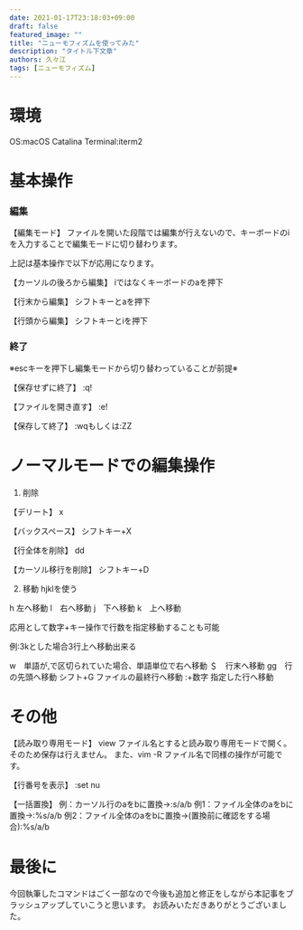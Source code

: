 ```yaml
---
date: 2021-01-17T23:18:03+09:00
draft: false
featured_image: ""
title: "ニューモフィズムを使ってみた"
description: "タイトル下文章"
authors: 久々江
tags: [ニューモフィズム]
---
```

# 環境
OS:macOS Catalina
Terminal:iterm2

# 基本操作

### 編集
【編集モード】
ファイルを開いた段階では編集が行えないので、キーボードのiを入力することで編集モードに切り替わります。

上記は基本操作で以下が応用になります。

【カーソルの後ろから編集】
iではなくキーボードのaを押下

【行末から編集】
シフトキーとaを押下

【行頭から編集】
シフトキーとiを押下

### 終了
※escキーを押下し編集モードから切り替わっていることが前提※

【保存せずに終了】
:q!

【ファイルを開き直す】
:e!

【保存して終了】
:wqもしくは:ZZ

# ノーマルモードでの編集操作
1. 削除

【デリート】
x

【バックスペース】
シフトキー+X

【行全体を削除】
dd

【カーソル移行を削除】
シフトキー+D

2. 移動
hjklを使う

h 左へ移動
l　右へ移動
j　下へ移動
k　上へ移動

応用として数字+キー操作で行数を指定移動することも可能

例:3kとした場合3行上へ移動出来る


w　単語が,で区切られていた場合、単語単位で右へ移動
＄　行末へ移動
gg　行の先頭へ移動
シフト+G ファイルの最終行へ移動
:+数字 指定した行へ移動

# その他
【読み取り専用モード】
view ファイル名とすると読み取り専用モードで開く。そのため保存は行えません。
また、vim -R ファイル名で同様の操作が可能です。

【行番号を表示】
:set nu

【一括置換】
例：カーソル行のaをbに置換→:s/a/b
例1：ファイル全体のaをbに置換→:%s/a/b
例2：ファイル全体のaをbに置換→(置換前に確認をする場合):%s/a/b

# 最後に
今回執筆したコマンドはごく一部なので今後も追加と修正をしながら本記事をブラッシュアップしていこうと思います。
お読みいただきありがとうございました。

